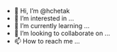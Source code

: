 - 👋 Hi, I’m @hchetak
- 👀 I’m interested in ...
- 🌱 I’m currently learning ...
- 💞️ I’m looking to collaborate on ...
- 📫 How to reach me ...

<!---
hchetak/hchetak is a ✨ special ✨ repository because its `README.md` (this file) appears on your GitHub profile.
You can click the Preview link to take a look at your changes.
--->
